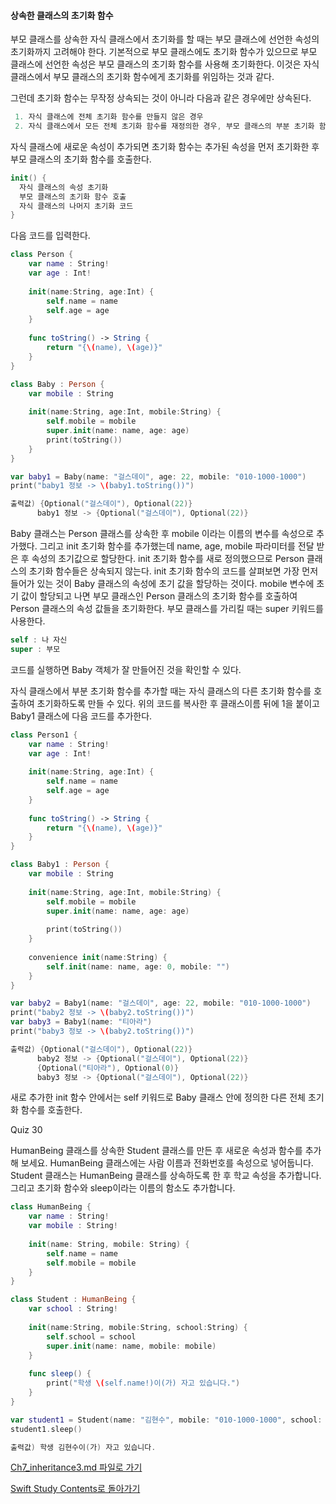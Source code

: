 #### 상속한 클래스의 초기화 함수

부모 클래스를 상속한 자식 클래스에서 초기화를 할 때는 부모 클래스에 선언한 속성의 초기화까지 고려해야 한다.
기본적으로 부모 클래스에도 초기화 함수가 있으므로 부모 클래스에 선언한 속성은 부모 클래스의 초기화 함수를 사용해 초기화한다. 이것은 자식 클래스에서 부모 클래스의 초기화 함수에게 초기화를 위임하는 것과 같다.

그런데 초기화 함수는 무작정 상속되는 것이 아니라 다음과 같은 경우에만 상속된다.

```swift
 1. 자식 클래스에 전체 초기화 함수를 만들지 않은 경우
 2. 자식 클래스에서 모든 전체 초기화 함수를 재정의한 경우, 부모 클래스의 부분 초기화 함수를 상속 받음
```

자식 클래스에 새로운 속성이 추가되면 초기화 함수는 추가된 속성을 먼저 초기화한 후 부모 클래스의 초기화 함수를 호출한다.

```swift
init() {
  자식 클래스의 속성 초기화
  부모 클래스의 초기화 함수 호출
  자식 클래스의 나머지 초기화 코드
}
```

다음 코드를 입력한다.

```swift
class Person {
    var name : String!
    var age : Int!
    
    init(name:String, age:Int) {
        self.name = name
        self.age = age
    }
    
    func toString() -> String {
        return "{\(name), \(age)}"
    }
}

class Baby : Person {
    var mobile : String
    
    init(name:String, age:Int, mobile:String) {
        self.mobile = mobile
        super.init(name: name, age: age)
        print(toString())
    }
}

var baby1 = Baby(name: "걸스데이", age: 22, mobile: "010-1000-1000")
print("baby1 정보 -> \(baby1.toString())")

출력값) {Optional("걸스데이"), Optional(22)}
      baby1 정보 -> {Optional("걸스데이"), Optional(22)}
```

Baby 클래스는 Person 클래스를 상속한 후 mobile 이라는 이름의 변수를 속성으로 추가했다. 그리고 init 초기화 함수를 추가했는데 name, age, mobile 파라미터를 전달 받은 후 속성의 초기값으로 할당한다.
init 초기화 함수를 새로 정의했으므로 Person 클래스의 초기화 함수들은 상속되지 않는다. init 초기화 함수의 코드를 살펴보면 가장 먼저 들어가 있는 것이 Baby 클래스의 속성에 초기 값을 할당하는 것이다.
mobile 변수에 초기 값이 할당되고 나면 부모 클래스인 Person 클래스의 초기화 함수를 호출하여 Person 클래스의 속성 값들을 초기화한다. 부모 클래스를 가리킬 때는 super 키워드를 사용한다.

```swift
self : 나 자신
super : 부모
```

코드를 실행하면 Baby 객체가 잘 만들어진 것을 확인할 수 있다.

자식 클래스에서 부분 초기화 함수를 추가할 때는 자식 클래스의 다른 초기화 함수를 호출하여 초기화하도록 만들 수 있다. 위의 코드를 복사한 후 클래스이름 뒤에 1을 붙이고 Baby1 클래스에 다음 코드를 추가한다.

```swift
class Person1 {
    var name : String!
    var age : Int!
    
    init(name:String, age:Int) {
        self.name = name
        self.age = age
    }
    
    func toString() -> String {
        return "{\(name), \(age)}"
    }
}

class Baby1 : Person {
    var mobile : String
    
    init(name:String, age:Int, mobile:String) {
        self.mobile = mobile
        super.init(name: name, age: age)
        
        print(toString())
    }
    
    convenience init(name:String) {
        self.init(name: name, age: 0, mobile: "")
    }
}

var baby2 = Baby1(name: "걸스데이", age: 22, mobile: "010-1000-1000")
print("baby2 정보 -> \(baby2.toString())")
var baby3 = Baby1(name: "티아라")
print("baby3 정보 -> \(baby2.toString())")

출력값) {Optional("걸스데이"), Optional(22)}
      baby2 정보 -> {Optional("걸스데이"), Optional(22)}
      {Optional("티아라"), Optional(0)}
      baby3 정보 -> {Optional("걸스데이"), Optional(22)}
```

새로 추가한 init 함수 안에서는 self 키워드로 Baby 클래스 안에 정의한 다른 전체 초기화 함수를 호출한다.

Quiz 30

HumanBeing 클래스를 상속한 Student 클래스를 만든 후 새로운 속성과 함수를 추가해 보세요. HumanBeing 클래스에는 사람 이름과 전화번호를 속성으로 넣어둡니다.
Student 클래스는 HumanBeing 클래스를 상속하도록 한 후 학교 속성을 추가합니다. 그리고 초기화 함수와 sleep이라는 이름의 함소도 추가합니다.

```swift
class HumanBeing {
    var name : String!
    var mobile : String!
    
    init(name: String, mobile: String) {
        self.name = name
        self.mobile = mobile
    }
}

class Student : HumanBeing {
    var school : String!
    
    init(name:String, mobile:String, school:String) {
        self.school = school
        super.init(name: name, mobile: mobile)
    }
    
    func sleep() {
        print("학생 \(self.name!)이(가) 자고 있습니다.")
    }
}

var student1 = Student(name: "김현수", mobile: "010-1000-1000", school: "고려대학교")
student1.sleep()

출력값) 학생 김현수이(가) 자고 있습니다.
```


[Ch7_inheritance3.md 파일로 가기](https://github.com/ChunsuKim/SwiftStudy/blob/master/Ch7_inheritance3.md)

[Swift Study Contents로 돌아가기](https://github.com/ChunsuKim/SwiftStudy)
